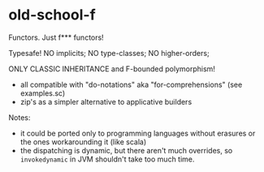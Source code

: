 # old-school-f
Functors. Just f*** functors! 

Typesafe! NO implicits; NO type-classes; NO higher-orders;

ONLY CLASSIC INHERITANCE and F-bounded polymorphism!

- all compatible with "do-notations" aka "for-comprehensions" (see examples.sc) 
- zip's as a simpler alternative to applicative builders

Notes: 

- it could be ported only to programming languages without erasures or the ones workarounding it (like scala)
- the dispatching is dynamic, but there aren't much overrides, so `invokedynamic` in JVM shouldn't take too much time.
